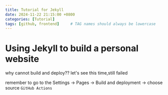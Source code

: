 ```yaml
---
title: Tutorial for Jekyll
date: 2024-11-22 21:15:00 +0800
categories: [Tutorial]
tags: [github, frontend]     # TAG names should always be lowercase
---
```


# Using Jekyll to build a personal website

why cannot build and deploy??
let's see this time,still failed

remember to go to the Settings -> Pages -> Build and deployment -> choose source `GitHub Actions`
